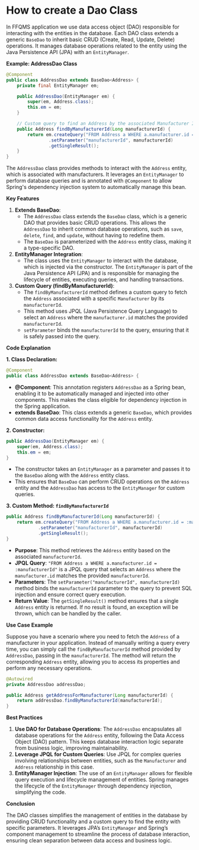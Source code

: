 # How to create a Dao Class

In FFQMS application we use data access object (DAO) responsible for interacting with the entities in the database. Each DAO class extends a generic `BaseDao` to inherit basic CRUD (Create, Read, Update, Delete) operations. It manages database operations related to the entity using the Java Persistence API (JPA) with an `EntityManager`.

**Example: AddressDao Class**

```java
@Component
public class AddressDao extends BaseDao<Address> {
    private final EntityManager em;

    public AddressDao(EntityManager em) {
        super(em, Address.class);
        this.em = em;
    }

    // Custom query to find an Address by the associated Manufacturer ID
    public Address findByManufacturerId(Long manufacturerId) {
        return em.createQuery("FROM Address a WHERE a.manufacturer.id = :manufacturerId", Address.class)
                .setParameter("manufacturerId", manufacturerId)
                .getSingleResult();
    }
}
```

The `AddressDao` class provides methods to interact with the `Address` entity, which is associated with manufacturers. It leverages an `EntityManager` to perform database queries and is annotated with `@Component` to allow Spring's dependency injection system to automatically manage this bean.

**Key Features**

1. **Extends BaseDao**:
   * The `AddressDao` class extends the `BaseDao` class, which is a generic DAO that provides basic CRUD operations. This allows the `AddressDao` to inherit common database operations, such as `save`, `delete`, `find`, and `update`, without having to redefine them.
   * The `BaseDao` is parameterized with the `Address` entity class, making it a type-specific DAO.
2. **EntityManager Integration**:
   * The class uses the `EntityManager` to interact with the database, which is injected via the constructor. The `EntityManager` is part of the Java Persistence API (JPA) and is responsible for managing the lifecycle of entities, executing queries, and handling transactions.
3. **Custom Query (findByManufacturerId)**:
   * The `findByManufacturerId` method defines a custom query to fetch the `Address` associated with a specific `Manufacturer` by its `manufacturerId`.
   * This method uses JPQL (Java Persistence Query Language) to select an `Address` where the `manufacturer.id` matches the provided `manufacturerId`.
   * `setParameter` binds the `manufacturerId` to the query, ensuring that it is safely passed into the query.

**Code Explanation**

**1. Class Declaration:**

```java
@Component
public class AddressDao extends BaseDao<Address> {
```

* **@Component**: This annotation registers `AddressDao` as a Spring bean, enabling it to be automatically managed and injected into other components. This makes the class eligible for dependency injection in the Spring application.
* **extends BaseDao**: This class extends a generic `BaseDao`, which provides common data access functionality for the `Address` entity.

**2. Constructor:**

```java
public AddressDao(EntityManager em) {
    super(em, Address.class);
    this.em = em;
}
```

* The constructor takes an `EntityManager` as a parameter and passes it to the `BaseDao` along with the `Address` entity class.
* This ensures that `BaseDao` can perform CRUD operations on the `Address` entity and the `AddressDao` has access to the `EntityManager` for custom queries.

**3. Custom Method: `findByManufacturerId`**

```java
public Address findByManufacturerId(Long manufacturerId) {
    return em.createQuery("FROM Address a WHERE a.manufacturer.id = :manufacturerId", Address.class)
            .setParameter("manufacturerId", manufacturerId)
            .getSingleResult();
}
```

* **Purpose**: This method retrieves the `Address` entity based on the associated `manufacturerId`.
* **JPQL Query**: `"FROM Address a WHERE a.manufacturer.id = :manufacturerId"` is a JPQL query that selects an `Address` where the `manufacturer.id` matches the provided `manufacturerId`.
* **Parameters**: The `setParameter("manufacturerId", manufacturerId)` method binds the `manufacturerId` parameter to the query to prevent SQL injection and ensure correct query execution.
* **Return Value**: The `getSingleResult()` method ensures that a single `Address` entity is returned. If no result is found, an exception will be thrown, which can be handled by the caller.

**Use Case Example**

Suppose you have a scenario where you need to fetch the `Address` of a manufacturer in your application. Instead of manually writing a query every time, you can simply call the `findByManufacturerId` method provided by `AddressDao`, passing in the `manufacturerId`. The method will return the corresponding `Address` entity, allowing you to access its properties and perform any necessary operations.

```java
@Autowired
private AddressDao addressDao;

public Address getAddressForManufacturer(Long manufacturerId) {
    return addressDao.findByManufacturerId(manufacturerId);
}
```

**Best Practices**

1. **Use DAO for Database Operations**: The `AddressDao` encapsulates all database operations for the `Address` entity, following the Data Access Object (DAO) pattern. This keeps database interaction logic separate from business logic, improving maintainability.
2. **Leverage JPQL for Custom Queries**: Use JPQL for complex queries involving relationships between entities, such as the `Manufacturer` and `Address` relationship in this case.
3. **EntityManager Injection**: The use of an `EntityManager` allows for flexible query execution and lifecycle management of entities. Spring manages the lifecycle of the `EntityManager` through dependency injection, simplifying the code.

**Conclusion**

The DAO classes simplifies the management of entities in the database by providing CRUD functionality and a custom query to find the entity with specific parameters. It leverages JPA’s `EntityManager` and Spring’s component management to streamline the process of database interaction, ensuring clean separation between data access and business logic.
